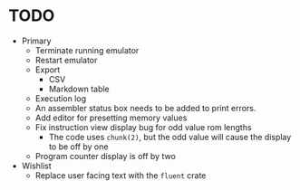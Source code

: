 # TODO

- Primary
  - Terminate running emulator
  - Restart emulator
  - Export
    - CSV
    - Markdown table
  - Execution log
  - An assembler status box needs to be added to print errors.
  - Add editor for presetting memory values
  - Fix instruction view display bug for odd value rom lengths
    - The code uses `chunk(2)`, but the odd value will cause the display to be off by one
  - Program counter display is off by two
- Wishlist
  - Replace user facing text with the `fluent` crate
